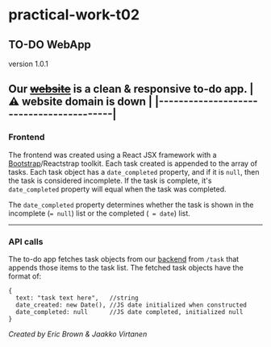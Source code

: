 # practical-work-t02
## TO-DO WebApp
version 1.0.1

Our ~~[website](http://wsp2.course.tamk.cloud/)~~ is a clean & responsive to-do app.
| :warning:  website domain is down   |
|-----------------------------------------|
---

### Frontend

The frontend was created using a React JSX framework with a [Bootstrap](https://react-bootstrap.github.io/getting-started/introduction/)/Reactstrap toolkit. 
Each task created is appended to the array of tasks. Each task object has a `date_completed` property, and if it is `null`, then the task is considered incomplete.
If the task is complete, it's `date_completed` property will equal when the task was completed.

The `date_completed` property determines whether the task is shown in the incomplete (`= null`) list or the completed (` = date`) list.

---

### API calls

The to-do app fetches task objects from our [backend](http://wsp2.course.tamk.cloud/api) from `/task` that appends those items to the task list.
The fetched task objects have the format of:

```
{
  text: "task text here",   //string
  date_created: new Date(), //JS date initialized when constructed 
  date_completed: null      //JS date completed, initialized null
}
```
*Created by Eric Brown & Jaakko Virtanen*

